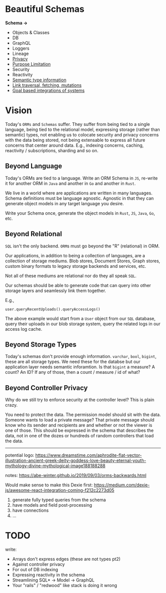 # Beautiful Schemas

**Schema ->**
  * Objects & Classes
  * DB
  * GraphQL
  * Loggers
  * Lineage
  * [Privacy](https://entgo.io/docs/privacy)
  * [Purpose Limitation](https://gist.github.com/tantaman/bd928ef93619e73365b07899da282996#policies--purpose-use)
  * Security
  * Reactivity
  * [Semantic type information](https://tantaman.com/2020-05-19-These-Are-Not-Types/)
  * [Link traversal, fetching, mutations](https://blockprotocol.org/)
  * [Goal based integrations of systems](https://www.youtube.com/watch?v=8pTEmbeENF4&t=687s)

# Vision

Today's `ORMs` and `Schemas` suffer. They suffer from being tied to a single language, being tied to the relational model, expressing storage (rather than semantic) types, not enabling us to colocate security and privacy concerns with the data being stored, not being extensable to express all future concerns that center around data. E.g., indexing concerns, caching, reactivity / subscriptions, sharding and so on.

## Beyond Language

Today's ORMs are tied to a language. Write an ORM Schema in `JS`, re-write it for another ORM in `Java` and another in `Go` and another in `Rust`.

We live in a world where are applications are written in many languages. Schema definitions must be language agnostic. Agnostic in that they can generate object models in any target language you desire.

Write your Schema once, generate the object models in `Rust`, `JS`, `Java`, `Go`, etc.

## Beyond Relational

`SQL` isn't the only backend. `ORM`s must go beyond the "R" (relational) in ORM.

Our applications, in addition to being a collection of languages, are a collection of storage mediums. Blob stores, Document Stores, Graph stores, custom binary formats to legacy storage backends and services, etc.

Not all of these mediums are relational nor do they all speak `SQL`.

Our schemas should be able to generate code that can query into other storage layers and seamlessly link them together.

E.g.,
```
user.queryRecentUploads().queryAccessLogs()
```

The above example would start from a `User` object from our `SQL` database, query their uploads in our blob storage system, query the related logs in our access log cache.

## Beyond Storage Types

Today's schemas don't provide enough information. `varchar`, `bool`, `bigint`, these are all storage types. We need these for the databse but our application layer needs semantic inforamtion. Is that `bigint` a measure? A count? An ID? If any of those, then a count / measure / id of what?

## Beyond Controller Privacy

Why do we still try to enforce security at the controller level? This is plain crazy.

You need to protect the data. The permission model should sit with the data. Someone wants to load a private message? That private message should know who its sender and recipients are and whether or not the viewer is one of those. This should be expressed in the schema that describes the data, not in one of the dozes or hundreds of random controllers that load the data.


---

potential logo:
https://www.dreamstime.com/aphrodite-flat-vector-illustration-ancient-greek-deity-goddess-love-beauty-eternal-youth-mythology-divine-mythological-image188188288


notes:
https://abe-winter.github.io/2019/09/03/orms-backwards.html


Would make sense to make this Dexie first:
https://medium.com/dexie-js/awesome-react-integration-coming-f212c2273d05

1. generate fully typed queries from the schema
2. have models and field post-processing
3. have connections
4. ...


# TODO
write:
- Arrays don't express edges (these are not types pt2)
- Against controller privacy
- For out of DB indexing
- Expressing reactivity in the schema
- Streamlining SQL* -> Model -> GraphQL
- Your "rails" / "redwood" like stack is doing it wrong
